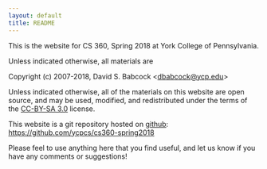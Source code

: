 ```yaml
---
layout: default
title: README
---
```


This is the website for CS 360, Spring 2018 at York College of
Pennsylvania.

Unless indicated otherwise, all materials are

Copyright (c) 2007-2018, David S. Babcock &lt;<dbabcock@ycp.edu>&gt;

Unless indicated otherwise, all of the materials on this website
are open source, and may be used, modified, and redistributed
under the terms of the <a href="http://creativecommons.org/licenses/by-sa/3.0/us/">CC-BY-SA 3.0</a>
license.

This website is a git repository hosted on [github](https://github.com): <https://github.com/ycpcs/cs360-spring2018>

Please feel to use anything here that you find useful,
and let us know if you have any comments or suggestions!
